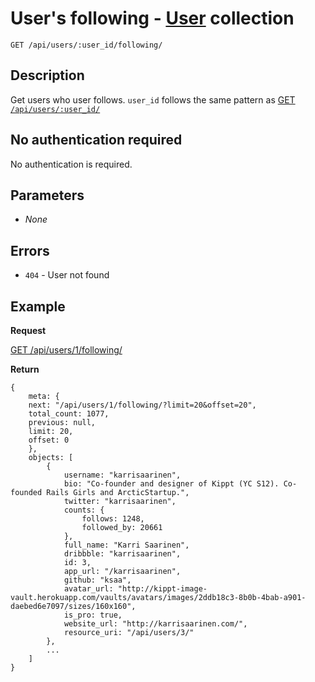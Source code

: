# User's following - [User](https://github.com/kippt/api-documentation/blob/master/objects/user.md) collection

    GET /api/users/:user_id/following/

## Description

Get users who user follows. <code>user_id</code> follows the same pattern as [GET <code>/api/users/:user_id/</code>](https://github.com/kippt/api-documentation/blob/master/endpoints/users/GET_users_id.md)

## No authentication required

No authentication is required.

## Parameters

- _None_

## Errors

- <code>404</code> - User not found

## Example
**Request**

[GET /api/users/1/following/](https://grandcentral.kippt.com/api/users/1/following/)

**Return**

    {
        meta: {
        next: "/api/users/1/following/?limit=20&offset=20",
        total_count: 1077,
        previous: null,
        limit: 20,
        offset: 0
        },
        objects: [
            {
                username: "karrisaarinen",
                bio: "Co-founder and designer of Kippt (YC S12). Co-founded Rails Girls and ArcticStartup.",
                twitter: "karrisaarinen",
                counts: {
                    follows: 1248,
                    followed_by: 20661
                },
                full_name: "Karri Saarinen",
                dribbble: "karrisaarinen",
                id: 3,
                app_url: "/karrisaarinen",
                github: "ksaa",
                avatar_url: "http://kippt-image-vault.herokuapp.com/vaults/avatars/images/2ddb18c3-8b0b-4bab-a901-daebed6e7097/sizes/160x160",
                is_pro: true,
                website_url: "http://karrisaarinen.com/",
                resource_uri: "/api/users/3/"
            },
            ...
        ]
    }